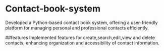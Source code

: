 # Contact-book-system

Developed a Python-based contact book system, offering a user-friendly platform for managing personal and professional contacts
efficiently.

##features
Implemented features for create,search,edit,view and delete contacts, enhancing organization and accessibility of contact
information.
